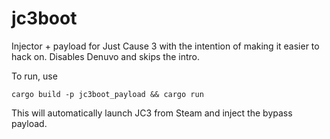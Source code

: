 # jc3boot

Injector + payload for Just Cause 3 with the intention of making it easier to hack on. Disables Denuvo and skips the intro.

To run, use

    cargo build -p jc3boot_payload && cargo run

This will automatically launch JC3 from Steam and inject the bypass payload.
